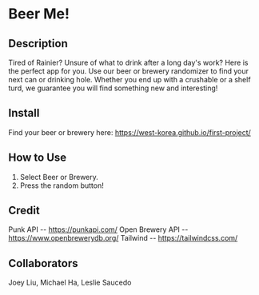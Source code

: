 # Beer Me!

## Description
Tired of Rainier?  Unsure of what to drink after a long day's work?  Here is the perfect app for you.  Use our beer or brewery randomizer to find your next can or drinking hole.  Whether you end up with a crushable or a shelf turd, we guarantee you will find something new and interesting!

## Install
Find your beer or brewery here:
https://west-korea.github.io/first-project/

## How to Use
1.  Select Beer or Brewery.
2.  Press the random button!

## Credit
Punk API -- https://punkapi.com/
Open Brewery API -- https://www.openbrewerydb.org/
Tailwind -- https://tailwindcss.com/

## Collaborators
Joey Liu, Michael Ha, Leslie Saucedo

